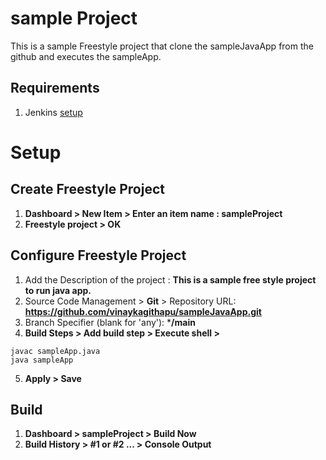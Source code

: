# sample Project
This is a sample Freestyle project that clone the sampleJavaApp from the github and executes the sampleApp.

## Requirements
1. Jenkins [setup](../README.md) 

# Setup
## Create Freestyle Project
1. **Dashboard > New Item > Enter an item name : sampleProject** 
2. **Freestyle project > OK**

## Configure Freestyle Project
1. Add the Description of the project : **This is a sample free style project to run java app.**
2. Source Code Management > **Git** > Repository URL: **https://github.com/vinaykagithapu/sampleJavaApp.git**
3. Branch Specifier (blank for 'any'): ***/main**
4. **Build Steps > Add build step > Execute shell >**
```shell
javac sampleApp.java
java sampleApp
```
5. **Apply > Save**

## Build 
1. **Dashboard > sampleProject > Build Now**
2. **Build History > #1 or #2 ... > Console Output**